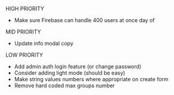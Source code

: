 HIGH PRIORITY

- Make sure Firebase can handle 400 users at once day of

MID PRIORITY

- Update info modal copy

LOW PRIORITY

- Add admin auth login feature (or change password)
- Consider adding light mode (should be easy)
- Make string values numbers where appropriate on create form
- Remove hard coded max groups number
